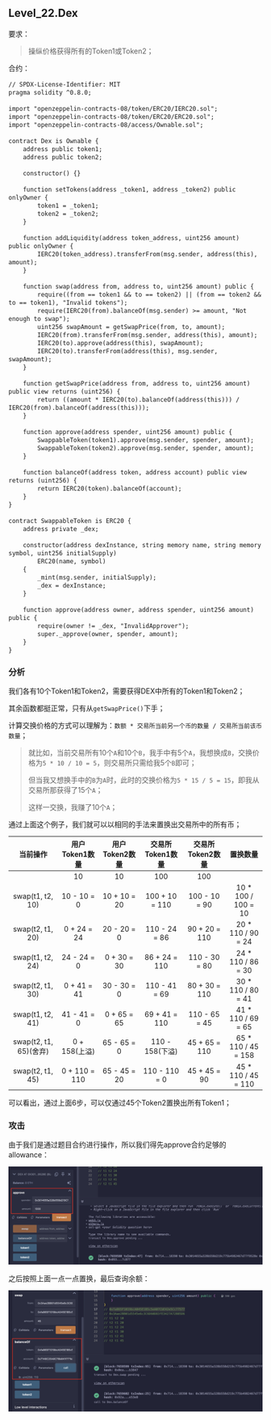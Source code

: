 ## Level_22.Dex

要求：

> 操纵价格获得所有的Token1或Token2；

合约：

```solidity
// SPDX-License-Identifier: MIT
pragma solidity ^0.8.0;

import "openzeppelin-contracts-08/token/ERC20/IERC20.sol";
import "openzeppelin-contracts-08/token/ERC20/ERC20.sol";
import "openzeppelin-contracts-08/access/Ownable.sol";

contract Dex is Ownable {
    address public token1;
    address public token2;

    constructor() {}

    function setTokens(address _token1, address _token2) public onlyOwner {
        token1 = _token1;
        token2 = _token2;
    }

    function addLiquidity(address token_address, uint256 amount) public onlyOwner {
        IERC20(token_address).transferFrom(msg.sender, address(this), amount);
    }

    function swap(address from, address to, uint256 amount) public {
        require((from == token1 && to == token2) || (from == token2 && to == token1), "Invalid tokens");
        require(IERC20(from).balanceOf(msg.sender) >= amount, "Not enough to swap");
        uint256 swapAmount = getSwapPrice(from, to, amount);
        IERC20(from).transferFrom(msg.sender, address(this), amount);
        IERC20(to).approve(address(this), swapAmount);
        IERC20(to).transferFrom(address(this), msg.sender, swapAmount);
    }

    function getSwapPrice(address from, address to, uint256 amount) public view returns (uint256) {
        return ((amount * IERC20(to).balanceOf(address(this))) / IERC20(from).balanceOf(address(this)));
    }

    function approve(address spender, uint256 amount) public {
        SwappableToken(token1).approve(msg.sender, spender, amount);
        SwappableToken(token2).approve(msg.sender, spender, amount);
    }

    function balanceOf(address token, address account) public view returns (uint256) {
        return IERC20(token).balanceOf(account);
    }
}

contract SwappableToken is ERC20 {
    address private _dex;

    constructor(address dexInstance, string memory name, string memory symbol, uint256 initialSupply)
        ERC20(name, symbol)
    {
        _mint(msg.sender, initialSupply);
        _dex = dexInstance;
    }

    function approve(address owner, address spender, uint256 amount) public {
        require(owner != _dex, "InvalidApprover");
        super._approve(owner, spender, amount);
    }
}
```

### 分析

我们各有10个Token1和Token2，需要获得DEX中所有的Token1和Token2；

其余函数都挺正常，只有从` getSwapPrice() `下手；

计算交换价格的方式可以理解为：` 数额 * 交易所当前另一个币的数量 / 交易所当前该币数量 `；

>  就比如，当前交易所有10个` A `和10个` B `，我手中有5个` A `，我想换成` B `，交换价格为` 5 * 10 / 10 = 5 `，则交易所只需给我5个` B `即可；
>
>  但当我又想换手中的` B `为` A `时，此时的交换价格为` 5 * 15 / 5 = 15 `，即我从交易所那获得了15个` A `；
>
>  这样一交换，我赚了10个` A `；

通过上面这个例子，我们就可以以相同的手法来置换出交易所中的所有币；

|        当前操作        | 用户Token1数量 | 用户Token2数量 | 交易所Token1数量 | 交易所Token2数量 |      置换数量       |
| :--------------------: | :------------: | :------------: | :--------------: | :--------------: | :-----------------: |
|                        |       10       |       10       |       100        |       100        |                     |
|    swap(t1, t2, 10)    |  10 - 10 = 0   |  10 + 10 = 20  |  100 + 10 = 110  |  100 - 10 = 90   | 10 * 100 / 100 = 10 |
|    swap(t2, t1, 20)    |  0 + 24 = 24   |  20 - 20 = 0   |  110 - 24 = 86   |  90 + 20 = 110   | 20 * 110 / 90 = 24  |
|    swap(t1, t2, 24)    |  24 - 24 = 0   |  0 + 30 = 30   |  86 + 24 = 110   |  110 - 30 = 80   | 24 * 110 / 86 = 30  |
|    swap(t2, t1, 30)    |  0 + 41 = 41   |  30 - 30 = 0   |  110 - 41 = 69   |  80 + 30 = 110   | 30 * 110 / 80 = 41  |
|    swap(t1, t2, 41)    |  41 - 41 = 0   |  0 + 65 = 65   |  69 + 41 = 110   |  110 - 65 = 45   | 41 * 110 / 69 = 65  |
| swap(t2, t1, 65)(舍弃) | 0 + 158(上溢)  |  65 - 65 = 0   | 110 - 158(下溢)  |  45 + 65 = 110   | 65 * 110 / 45 = 158 |
|    swap(t2, t1, 45)    | 0 + 110 = 110  |  65 - 45 = 20  |  110 - 110 = 0   |   45 + 45 = 90   | 45 * 110 / 45 = 110 |

可以看出，通过上面6步，可以仅通过45个Token2置换出所有Token1；



### 攻击

由于我们是通过题目合约进行操作，所以我们得先approve合约足够的allowance：

![image-20250208003052936](./assets/image-20250208003052936.png)

之后按照上面一点一点置换，最后查询余额：

![image-20250208003538166](./assets/image-20250208003538166.png)

